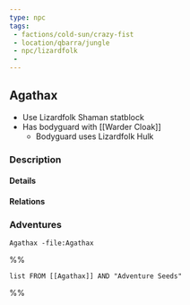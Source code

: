 ```yaml
---
type: npc
tags:
 - factions/cold-sun/crazy-fist
 - location/qbarra/jungle
 - npc/lizardfolk
 - 
---
```


## Agathax
- Use Lizardfolk Shaman statblock
- Has bodyguard with [[Warder Cloak]]
	- Bodyguard uses Lizardfolk Hulk

### Description


#### Details

#### Relations


### Adventures
```query
Agathax -file:Agathax
```

%%
```dataview
list FROM [[Agathax]] AND "Adventure Seeds"
```
%%